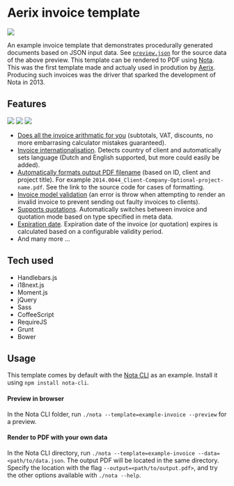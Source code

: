 # Aerix invoice template

<img src="https://cloud.aerix.nl/index.php/s/3cVZGiRYSw7Nx7e/download" styles="width: 80; box-shadow: 4px 4px black;">

An example invoice template that demonstrates procedurally generated documents based on JSON input data. See [`preview.json`](https://github.com/aerix-nl/nota-invoice-template/blob/master/json/preview.json) for the source data of the above preview. This template can be rendered to PDF using [Nota](https://github.com/aerix-nl/nota). This was the first template made and actualy used in prodution by [Aerix](https://aerix.nl). Producing such invoices was the driver that sparked the development of Nota in 2013.

## Features
<img src="https://cloud.aerix.nl/index.php/s/GV3KQQKsb2FTKJ7/download">
<img src="https://cloud.aerix.nl/index.php/s/cJ2F3bEmcdnIePr/download">
<img src="https://cloud.aerix.nl/index.php/s/ei4ZfIargtrvvZ5/download">

* [Does all the invoice arithmatic for you](https://github.com/aerix-nl/nota-invoice-template/blob/development/src/invoice.coffee#L120) (subtotals, VAT, discounts, no more embarrasing calculator mistakes guaranteed).
* [Invoice internationalisation](https://github.com/aerix-nl/nota-invoice-template/blob/development/src/main.coffee#L102). Detects country of client and automatically sets language (Dutch and English supported, but more could easily be added).
* [Automatically formats output PDF filename](https://github.com/aerix-nl/nota-invoice-template/blob/master/src/invoice.coffee#L23) (based on ID, client and project title). For example `2014.0044_Client-Company-Optional-project-name.pdf`. See the link to the source code for cases of formatting.
* [Invoice model validation](https://github.com/aerix-nl/nota-invoice-template/blob/master/src/invoice.coffee#L157) (an error is throw when attempting to render an invalid invoice to prevent sending out faulty invoices to clients).
* [Supports quotations](https://github.com/aerix-nl/nota-invoice-template/blob/master/template.html#L137). Automatically switches between invoice and quotation mode based on type specified in meta data.
* [Expiration date](https://github.com/aerix-nl/nota-invoice-template/blob/master/src/invoice.coffee#L101). Expiration date of the invoice (or quotation) expires is calculated based on a configurable validity period.
* And many more ...

## Tech used
* Handlebars.js
* i18next.js
* Moment.js
* jQuery
* Sass
* CoffeeScript
* RequireJS
* Grunt
* Bower

## Usage
This template comes by default with the [Nota CLI](https://github.com/aerix-nl/nota-cli) as an example. Install it using `npm install nota-cli`.

#### Preview in browser
In the Nota CLI folder, run `./nota --template=example-invoice --preview` for a preview.

#### Render to PDF with your own data
In the Nota CLI directory, run `./nota --template=example-invoice --data=<path/to/data.json`. The output PDF will be located in the same directory. Specify the location with the flag `--output=<path/to/output.pdf>`, and try the other options available with `./nota --help`.
